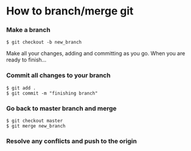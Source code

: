 # How to branch/merge git

### Make a branch
```
$ git checkout -b new_branch
```

Make all your changes, adding and committing as you go. When you are ready to finish...

### Commit all changes to your branch
```
$ git add .
$ git commit -m "finishing branch"
```

### Go back to master branch and merge
```
$ git checkout master
$ git merge new_branch
```

### Resolve any conflicts and push to the origin
